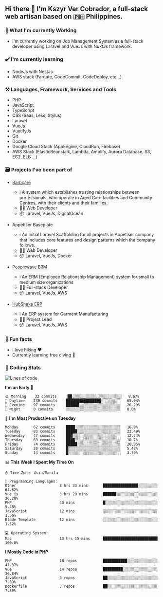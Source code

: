 ## Hi there 👋 I'm Kszyr Ver Cobrador, a full-stack web artisan based on 🇵🇭 Philippines.

### 🚀 What I'm currently Working

- I'm currently working on Job Management System as a full-stack developer using Laravel and VueJs with NuxtJs framework.

### ✔️ I'm currently learning

- NodeJs with NestJs
- AWS stack (Fargate, CodeCommit, CodeDeploy, etc...)

### ⚒️ Languages, Framework, Services and Tools
- PHP
- JavaScript
- TypeScript
- CSS (Saas, Less, Stylus)
- Laravel
- VueJs
- VuetifyJs
- Git
- Docker
- Google Cloud Stack (AppEngine, CloudRun, Firebase)
- AWS Stack (ElasticBeanstalk, Lambda, Amplify, Aurora Database, S3, EC2, ELB ...)


### 🗃 Projects I've been part of

- <a href="https://appetiser.com.au/portfolio/barbcare" target="_blank">Barbcare</a>

  - ℹ️ A system which establishes trusting relationships between professionals, who operate in Aged Care facilities and Community Centres, with their clients and their families.
  - 👨‍💻 Web Developer
  - 📦 Laravel, VueJs, DigitalOcean

- Appetiser Baseplate

  - ℹ️ An Initial Laravel Scaffolding for all projects in Appetiser company that includes core features and design patterns which the company follows.
  - 👨‍💻 Web Developer
  - 📦 Laravel, VueJs, Docker

- <a href="https://peoplewave.co" target="_blank">Peoplewave ERM</a>

  - ℹ️ An ERM (Employee Relationship Management) system for small to medium size organizations
  - 👨‍💻 Full-stack Developer
  - 📦 Laravel, VueJs, AWS

- <a href="https://www.posbang.com/garment-erp" target="_blank">HubShake ERP</a>

  - ℹ️ An ERP system for Garment Manufacturing
  - 👨‍💻 Project Lead
  - 📦 Laravel, VueJs, AWS

### 🌴 Fun facts

- I love hiking ❤️
- Currently learning free diving 🥽

### 🌟 Coding Stats

<!-- WakaTime Stats -->

<!--START_SECTION:waka-->
![Lines of code](https://img.shields.io/badge/From%20Hello%20World%20I%27ve%20Written-439674%20lines%20of%20code-blue)

**I'm an Early 🐤** 

```text
🌞 Morning    32 commits     ██░░░░░░░░░░░░░░░░░░░░░░░   8.67% 
🌆 Daytime    240 commits    ████████████████░░░░░░░░░   65.04% 
🌃 Evening    97 commits     ██████░░░░░░░░░░░░░░░░░░░   26.29% 
🌙 Night      0 commits      ░░░░░░░░░░░░░░░░░░░░░░░░░   0.0%

```
📅 **I'm Most Productive on Tuesday** 

```text
Monday       62 commits     ████░░░░░░░░░░░░░░░░░░░░░   16.8% 
Tuesday      83 commits     █████░░░░░░░░░░░░░░░░░░░░   22.49% 
Wednesday    47 commits     ███░░░░░░░░░░░░░░░░░░░░░░   12.74% 
Thursday     69 commits     ████░░░░░░░░░░░░░░░░░░░░░   18.7% 
Friday       74 commits     █████░░░░░░░░░░░░░░░░░░░░   20.05% 
Saturday     20 commits     █░░░░░░░░░░░░░░░░░░░░░░░░   5.42% 
Sunday       14 commits     █░░░░░░░░░░░░░░░░░░░░░░░░   3.79%

```


📊 **This Week I Spent My Time On** 

```text
⌚︎ Time Zone: Asia/Manila

💬 Programming Languages: 
Other                    8 hrs 33 mins       ████████████████░░░░░░░░░   64.52% 
Vue.js                   3 hrs 29 mins       ██████░░░░░░░░░░░░░░░░░░░   26.28% 
PHP                      43 mins             █░░░░░░░░░░░░░░░░░░░░░░░░   5.48% 
JavaScript               12 mins             ░░░░░░░░░░░░░░░░░░░░░░░░░   1.56% 
Blade Template           12 mins             ░░░░░░░░░░░░░░░░░░░░░░░░░   1.52%

💻 Operating System: 
Mac                      13 hrs 15 mins      █████████████████████████   100.0%

```

**I Mostly Code in PHP** 

```text
PHP                      18 repos            ███████████░░░░░░░░░░░░░░   47.37% 
Vue                      14 repos            █████████░░░░░░░░░░░░░░░░   36.84% 
JavaScript               3 repos             ██░░░░░░░░░░░░░░░░░░░░░░░   7.89% 
Dockerfile               3 repos             ██░░░░░░░░░░░░░░░░░░░░░░░   7.89%

```



<!--END_SECTION:waka-->
